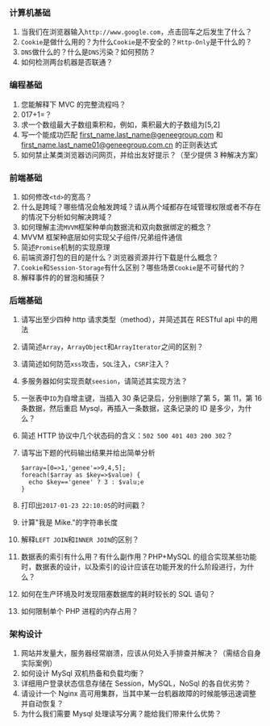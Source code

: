 ### 计算机基础

1. 当我们在浏览器输入`http://www.google.com`，点击回车之后发生了什么？
2. `Cookie`是做什么用的？为什么`Cookie`是不安全的？`Http-Only`是干什么的？
3. `DNS`做什么的？什么是`DNS`污染？如何预防？
4. 如何检测两台机器是否联通？

### 编程基础

1. 您能解释下 MVC 的完整流程吗？
2. 017+1=？
3. 求一个数组最大子数组乘积和，例如，乘积最大的子数组为[5,2]
4. 写一个能成功匹配 first_name.last_name@geneegroup.com 和 first_name.last_name01@geneegroup.com.cn 的正则表达式
5. 如何禁止某类浏览器访问网页，并给出友好提示？（至少提供 3 种解决方案）

### 前端基础

1. 如何修改`<td>`的宽高？
2. 什么是跨域？哪些情况会触发跨域？请从两个域都存在域管理权限或者不存在的情况下分析如何解决跨域？
3. 如何理解主流`MVVM`框架种单向数据流和双向数据绑定的概念？
4. MVVM 框架种底层如何实现父子组件/兄弟组件通信
5. 简述`Promise`机制的实现原理
6. 前端资源打包的目的是什么？浏览器资源并行下载是什么概念？
7. `Cookie`和`Session-Storage`有什么区别？哪些场景`Cookie`是不可替代的？
8. 解释事件的的冒泡和捕获？

### 后端基础

1. 请写出至少四种 http 请求类型（method），并简述其在 RESTful api 中的用法
2. 请简述`Array`，`ArrayObject`和`ArrayIterator`之间的区别？
3. 请简述如何防范`xss`攻击，`SQL`注入，`CSRF`注入？
4. 多服务器如何实现贡献`seesion`，请简述其实现方法？
5. 一张表中`ID`为自增主键，当插入 30 条记录后，分别删除了第 5，第 11，第 16 条数据，然后重启 Mysql，再插入一条数据，这条记录的 ID 是多少，为什么？
6. 简述 HTTP 协议中几个状态码的含义：`502 500 401 403 200 302`？
7. 请写出下题的代码输出结果并给出简单分析

   ```
   $array=[0=>1,'genee'=>9,4,5];
   foreach($array as $key=>$value) {
     echo $key=='genee' ? 3 : $valu;e
   }
   ```

8. 打印出`2017-01-23 22:10:05`的时间戳？
9. 计算"我是 Mike."的字符串长度
10. 解释`LEFT JOIN`和`INNER JOIN`的区别？
11. 数据表的索引有什么用？有什么副作用？PHP+MySQL 的组合实现某些功能时，数据表的设计，以及索引的设计应该在功能开发的什么阶段进行，为什么？
12. 如何在生产环境及时发现阻塞数据库的耗时较长的 SQL 语句？
13. 如何限制单个 PHP 进程的内存占用？

### 架构设计

1. 网站并发量大，服务器经常崩溃，应该从何处入手排查并解决？（需结合自身实际案例）
2. 如何设计 MySql 双机热备和负载均衡？
3. 详细用户登录状态信息存储在 Session，MySQL，NoSql 的各自优劣势？
4. 请设计一个 Nginx 高可用集群，当其中某一台机器故障的时候能够迅速调整并自动恢复？
5. 为什么我们需要 Mysql 处理读写分离？能给我们带来什么优势？
